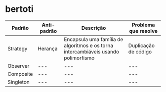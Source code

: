 # bertoti

| Padrão | Anti-padrão | Descrição | Problema que resolve |
| --- | --- | --- | --- |
| Strategy | Herança | Encapsula uma família de algorítmos e os torna intercambiáveis usando polimorfismo | Duplicação de código |
| Observer | --- | --- | --- |
| Composite | --- | --- | --- |
| Singleton | --- | --- | --- | 
